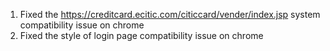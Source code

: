 1. Fixed the https://creditcard.ecitic.com/citiccard/vender/index.jsp system compatibility issue on chrome
2. Fixed the style of login page compatibility issue on chrome
